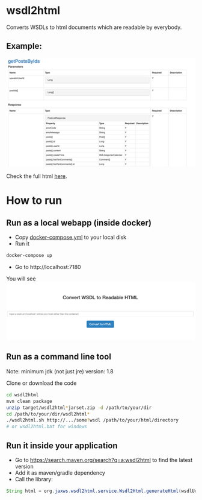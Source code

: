# wsdl2html

Converts WSDLs to html documents which are readable by everybody. 
 

## Example: 

![v3-sample](doc/image/v3-sample.png)

Check the full html [here](https://rawgit.com/chenjianjx/wsdl2html/master/doc/sample/BbsWebService_v2.html). 


# How to run

## Run as a local webapp (inside docker)

* Copy [docker-compose.yml](./docker-compose.yml) to your local disk
* Run it
```bash
docker-compose up
```
* Go to http://localhost:7180

You will see ![wsdl2html-web-app](doc/image/wsdl2html-web-app.png)

## Run as a command line tool

Note:  minimum jdk (not just jre) version: 1.8

Clone or download the code

```bash
cd wsdl2html
mvn clean package 
unzip target/wsdl2html*jarset.zip -d /path/to/your/dir
cd /path/to/your/dir/wsdl2html*
./wsdl2html.sh http://.../some?wsdl /path/to/your/html/directory  
# or wsdl2html.bat for windows

```


## Run it inside your application

* Go to https://search.maven.org/search?q=a:wsdl2html to find the latest version
* Add it as maven/gradle dependency 
* Call the library: 

```java
String html = org.jaxws.wsdl2html.service.Wsdl2Html.generateHtml(wsdlUrl); 
```  
